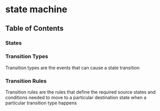 #  state machine


## Table of Contents

### States

### Transition Types
Transition types are the events that can cause a state transition


### Transition Rules
Transition rules are the rules that define the required source states and conditions needed to move to a particular destination state when a particular transition type happens

